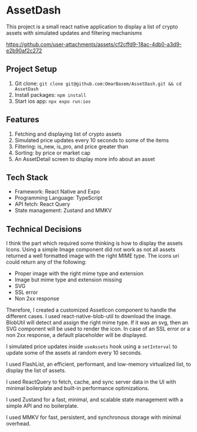 # AssetDash

This project is a small react native application to display a list of crypto assets with simulated updates and filtering mechanisms

https://github.com/user-attachments/assets/cf2cffd9-18ac-4db0-a3d9-e2b90af2c272

## Project Setup

1. Git clone: `git clone git@github.com:OmarBasem/AssetDash.git && cd AssetDash`
2. Install packages: `npm install`
3. Start ios app: `npx expo run:ios`

## Features

1. Fetching and displaying list of crypto assets
2. Simulated price updates every 10 seconds to some of the items
3. Filtering: is_new, is_pro, and price greater than
4. Sorting: by price or market cap
5. An AssetDetail screen to display more info about an asset

## Tech Stack

- Framework: React Native and Expo
- Programming Language: TypeScript
- API fetch: React Query
- State management: Zustand and MMKV

## Technical Decisions

I think the part which required some thinking is how to display the assets Icons. Using a simple Image component did not
work as not all assets returned a well formatted image with the right MIME type. The icons uri could return any of the following:

- Proper image with the right mime type and extension
- Image but mime type and extension missing
- SVG
- SSL error
- Non 2xx response

Therefore, I created a customized AssetIcon component to handle the different cases. I used react-native-blob-util to 
download the image. BlobUtil will detect and assign the right mime type. If it was an svg, then an SVG component will be
used to render the icon. In case of an SSL error or a non 2xx response, a default placeholder will be displayed.

I simulated price updates inside `useAssets` hook using a `setInterval` to update some of the assets at random every 10 seconds.

I used FlashList, an efficient, performant, and low-memory virtualized list, to display the list of assets.

I used ReactQuery to fetch, cache, and sync server data in the UI with minimal boilerplate and built-in performance optimizations.

I used Zustand for a fast, minimal, and scalable state management with a simple API and no boilerplate.

I used MMKV for fast, persistent, and synchronous storage with minimal overhead.

